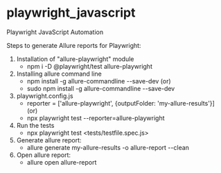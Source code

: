 # playwright_javascript
Playwright JavaScript Automation

Steps to generate Allure reports for Playwright:
1. Installation of "allure-playwright" module
    * npm i -D @playwright/test allure-playwright
2. Installing allure command line
    * npm install -g allure-commandline --save-dev
    (or)
    * sudo npm install -g allure-commandline --save-dev
3. playwright.config.js
    * reporter = ['allure-playwright', {outputFolder: 'my-allure-results'}]
    (or)
    * npx playwright test --reporter=allure-playwright
4. Run the tests
    * npx playwright test <tests/testfile.spec.js>
5. Generate allure report:
    * allure generate my-allure-results -o allure-report --clean
6. Open allure report:
    * allure open allure-report
